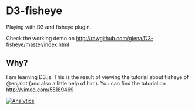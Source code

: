 D3-fisheye
========

Playing with D3 and fisheye plugin.

Check the working demo on http://rawgithub.com/glena/D3-fisheye/master/index.html

Why?
----

I am learning D3.js. This is the result of viewing the tutorial about fisheye of @enjalot (and also a little help of him). You can find the tutorial on http://vimeo.com/55189469


[![Analytics](https://ga-beacon.appspot.com/UA-51467836-1/glena/D3-fisheye)](http://germanlena.com.ar)
